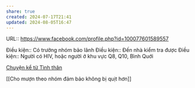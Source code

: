 ```yaml
---
share: true
created: 2024-07-17T21:41
updated: 2024-08-05T16:47
---
```

URL:: https://www.facebook.com/profile.php?id=100077601589557

Điều kiện:: Có trưởng nhóm bảo lãnh 
Điều kiện:: Đến nhà kiểm tra được
Điều kiện:: Người có HIV, hoặc người ở khu vực Q8, Q10, Bình Quới 

[Chuyện kể từ Tình thân](https://nguoidothi.net.vn/chuyen-ke-tu-tinh-than-44244.html)

[[Cho mượn theo nhóm đảm bảo không bị quịt hơn]]
